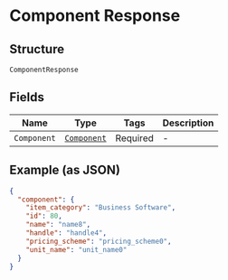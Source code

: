
# Component Response

## Structure

`ComponentResponse`

## Fields

| Name | Type | Tags | Description |
|  --- | --- | --- | --- |
| `Component` | [`Component`](../../doc/models/component.md) | Required | - |

## Example (as JSON)

```json
{
  "component": {
    "item_category": "Business Software",
    "id": 80,
    "name": "name8",
    "handle": "handle4",
    "pricing_scheme": "pricing_scheme0",
    "unit_name": "unit_name0"
  }
}
```

